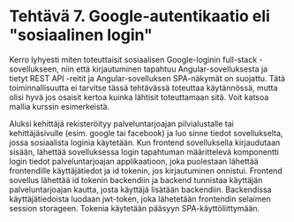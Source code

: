 # Tehtävä 7. Google-autentikaatio eli "sosiaalinen login"

Kerro lyhyesti miten toteuttaisit sosiaalisen Google-loginin full-stack -sovellukseen, niin että kirjautuminen tapahtuu Angular-sovelluksesta ja tietyt REST API -reitit ja Angular-sovelluksen SPA-näkymät on suojattu. Tätä toiminnallisuutta ei tarvitse tässä tehtävässä toteuttaa käytännössä, mutta olisi hyvä jos osaisit kertoa kuinka lähtisit toteuttamaan sitä. Voit katsoa mallia kurssin esimerkeistä.

Aluksi kehittäjä rekisteröityy palveluntarjoajan pilvialustalle tai kehittäjäsivulle (esim. google tai facebook) ja luo sinne
tiedot sovellukselta, jossa sosiaalista loginia käytetään. Kun frontend sovelluksella kirjaudutaan sisään, lähettää sovelluksessa login tapahtuman määrittelevä komponentti login tiedot palveluntarjoajan applikaatioon, joka puolestaan lähettää frontendille käyttäjätiedot ja id tokenin, jos kirjautuminen onnistui. Frontend sovellus lähettää id tokenin backendiin ja backend tunnistaa käyttäjän palveluntarjoajan kautta, josta käyttäjä lisätään backendiin. Backendissa käyttäjätiedoista luodaan jwt-token, joka lähetetään frontendin selaimen session storageen. Tokenia käytetään pääsyyn SPA-käyttöliittymään.
